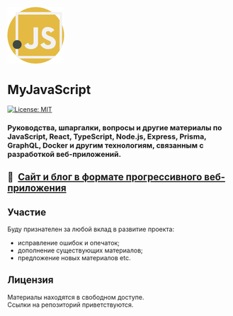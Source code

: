 ![logo](./static/img/js128.png)

# MyJavaScript

[![License: MIT](https://img.shields.io/badge/License-MIT-blue.svg)](https://opensource.org/licenses/MIT)

### Руководства, шпаргалки, вопросы и другие материалы по JavaScript, React, TypeScript, Node.js, Express, Prisma, GraphQL, Docker и другим технологиям, связанным с разработкой веб-приложений.

## :link:&nbsp;&nbsp;[Сайт и блог в формате прогрессивного веб-приложения](https://my-js.org)

## Участие

Буду признателен за любой вклад в развитие проекта:
- исправление ошибок и опечаток;
- дополнение существующих материалов;
- предложение новых материалов etc.

## Лицензия

Материалы находятся в свободном доступе.\
Ссылки на репозиторий приветствуются.
